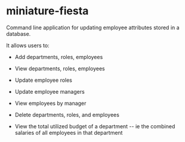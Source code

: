 # miniature-fiesta
Command line application for updating employee attributes stored in a database.

It allows users to:

* Add departments, roles, employees

* View departments, roles, employees

* Update employee roles

* Update employee managers

* View employees by manager

* Delete departments, roles, and employees

* View the total utilized budget of a department -- ie the combined salaries of all employees in that department
